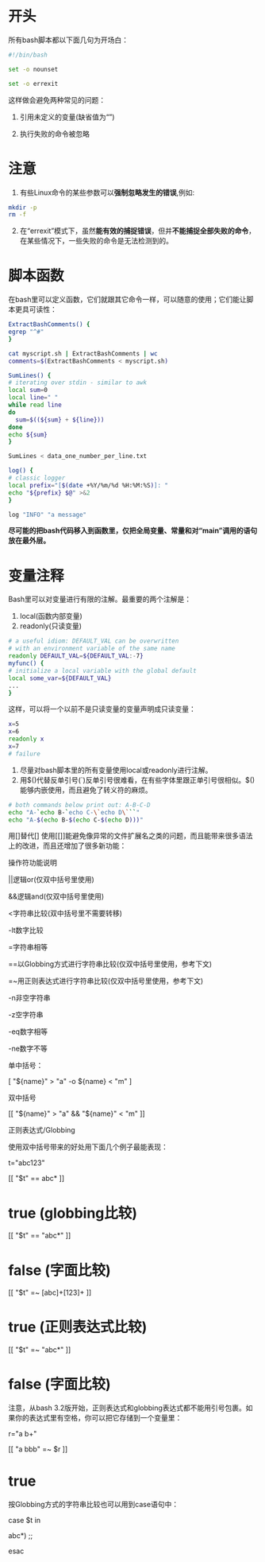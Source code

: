 # 开头
所有bash脚本都以下面几句为开场白：
```bash
#!/bin/bash

set -o nounset

set -o errexit
```

这样做会避免两种常见的问题：

1. 引用未定义的变量(缺省值为“”)

2. 执行失败的命令被忽略

# 注意
1. 有些Linux命令的某些参数可以**强制忽略发生的错误**,例如:
```bash
mkdir -p
rm -f
```

2. 在“errexit”模式下，虽然**能有效的捕捉错误**，但并**不能捕捉全部失败的命令**，在某些情况下，一些失败的命令是无法检测到的。

# 脚本函数
在bash里可以定义函数，它们就跟其它命令一样，可以随意的使用；它们能让脚本更具可读性：
```bash
ExtractBashComments() {
egrep "^#"
}

cat myscript.sh | ExtractBashComments | wc
comments=$(ExtractBashComments < myscript.sh)
```

```bash
SumLines() {
# iterating over stdin - similar to awk
local sum=0
local line=" "
while read line
do
  sum=$((${sum} + ${line}))
done
echo ${sum}
}

SumLines < data_one_number_per_line.txt

log() {
# classic logger
local prefix="[$(date +%Y/%m/%d %H:%M:%S)]: "
echo "${prefix} $@" >&2
}

log "INFO" "a message"
```
**尽可能的把bash代码移入到函数里，仅把全局变量、常量和对“main”调用的语句放在最外层。**

# 变量注释
Bash里可以对变量进行有限的注解。最重要的两个注解是：
1. local(函数内部变量)
2. readonly(只读变量)

```bash
# a useful idiom: DEFAULT_VAL can be overwritten
# with an environment variable of the same name
readonly DEFAULT_VAL=${DEFAULT_VAL:-7}
myfunc() {
# initialize a local variable with the global default
local some_var=${DEFAULT_VAL}
...
}
```
这样，可以将一个以前不是只读变量的变量声明成只读变量：
```bash
x=5
x=6
readonly x
x=7
# failure
```
1. 尽量对bash脚本里的所有变量使用local或readonly进行注解。
2. 用$()代替反单引号(`)反单引号很难看，在有些字体里跟正单引号很相似。$()能够内嵌使用，而且避免了转义符的麻烦。

```bash
# both commands below print out: A-B-C-D
echo "A-`echo B-`echo C-\`echo D\```"
echo "A-$(echo B-$(echo C-$(echo D)))"
```
用[[]](双层中括号)替代[]
使用[[]]能避免像异常的文件扩展名之类的问题，而且能带来很多语法上的改进，而且还增加了很多新功能：

操作符功能说明

||逻辑or(仅双中括号里使用)

&&逻辑and(仅双中括号里使用)

<字符串比较(双中括号里不需要转移)

-lt数字比较

=字符串相等

==以Globbing方式进行字符串比较(仅双中括号里使用，参考下文)

=~用正则表达式进行字符串比较(仅双中括号里使用，参考下文)

-n非空字符串

-z空字符串

-eq数字相等

-ne数字不等

单中括号：

[ "${name}" > "a" -o ${name} < "m" ]

双中括号

[[ "${name}" > "a" && "${name}" < "m" ]]

正则表达式/Globbing

使用双中括号带来的好处用下面几个例子最能表现：

t="abc123"

[[ "$t" == abc* ]]

# true (globbing比较)

[[ "$t" == "abc*" ]]

# false (字面比较)

[[ "$t" =~ [abc]+[123]+ ]]

# true (正则表达式比较)

[[ "$t" =~ "abc*" ]]

# false (字面比较)

注意，从bash 3.2版开始，正则表达式和globbing表达式都不能用引号包裹。如果你的表达式里有空格，你可以把它存储到一个变量里：

r="a b+"

[[ "a bbb" =~ $r ]]

# true

按Globbing方式的字符串比较也可以用到case语句中：

case $t in

abc*) <action> ;;

esac
